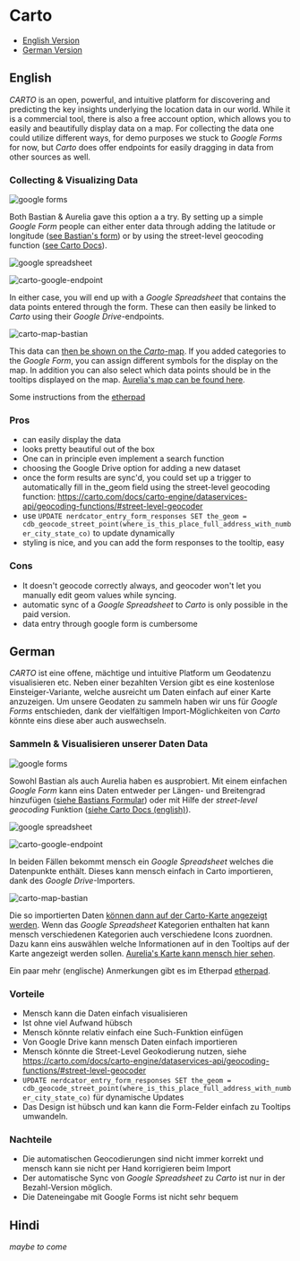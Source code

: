 # Carto
* [English Version](#english)
* [German Version](#german)

## English

*CARTO* is an open, powerful, and intuitive platform for discovering and predicting the key insights underlying the location data in our world. While it is a commercial tool, there is also a free account option, which allows you to easily and beautifully display data on a map. For collecting the data one could utilize different ways, for demo purposes we stuck to *Google Forms* for now, but *Carto* does offer endpoints for easily dragging in data from other sources as well.

### Collecting & Visualizing Data
![google forms](../images/carto/form-bastian.png)

Both Bastian & Aurelia gave this option a a try. By setting up a simple *Google Form* people can either enter data through adding the latitude or longitude ([see Bastian's form](https://docs.google.com/forms/d/e/1FAIpQLSe0e_H-pTPVqVlQK-R-hvuMKn9zyPJ2OpqJ0efL1hPYDhx6BQ/viewform)) or by using the street-level geocoding function ([see Carto Docs](https://carto.com/docs/carto-engine/dataservices-api/geocoding-functions/#street-level-geocoder)).

![google spreadsheet](../images/carto/spreadsheet-bastian.png)

![carto-google-endpoint](../images/carto/carto-connect-bastian.png)

In either case, you will end up with a *Google Spreadsheet* that contains the data points entered through the form. These can then easily be linked to *Carto* using their *Google Drive*-endpoints.

![carto-map-bastian](../images/carto/carto-map-bastian.png)

This data can [then be shown on the *Carto*-map](https://gedankenstuecke.carto.com/viz/1312f3ba-8eba-11e6-b515-0ef7f98ade21/public_map). If you added categories to the *Google Form*, you can assign different symbols for the display on the map. In addition you can also select which data points should be in the tooltips displayed on the map. [Aurelia's map can be found here](https://auremoser.carto.com/builder/fe0d9b1c-9082-11e6-aeba-0e3ebc282e83/embed
).

Some instructions from the [etherpad](https://gedankenstuecke.piratenpad.de/nerdcator)


### Pros
* can easily display the data
* looks pretty beautiful out of the box
* One can in principle even implement a search function
* choosing the Google Drive option for adding a new dataset
* once the form results are sync'd, you could set up a trigger to automatically fill in the_geom field using the street-level geocoding function: <https://carto.com/docs/carto-engine/dataservices-api/geocoding-functions/#street-level-geocoder>
* use `UPDATE nerdcator_entry_form_responses SET the_geom = cdb_geocode_street_point(where_is_this_place_full_address_with_number_city_state_co)` to update dynamically
* styling is nice, and you can add the form responses to the tooltip, easy

### Cons
* It doesn't geocode correctly always, and geocoder won't let you manually edit geom values while syncing.
* automatic sync of a *Google Spreadsheet* to *Carto* is only possible in the paid version.
* data entry through google form is cumbersome

## German

*CARTO* ist eine offene, mächtige und intuitive Platform um Geodatenzu visualisieren etc. Neben einer bezahlten Version gibt es eine kostenlose Einsteiger-Variante, welche ausreicht um Daten einfach auf einer Karte anzuzeigen. Um unsere Geodaten zu sammeln haben wir uns für *Google Forms* entschieden, dank der vielfältigen Import-Möglichkeiten von *Carto* könnte eins diese aber auch auswechseln.

### Sammeln & Visualisieren unserer Daten  Data
![google forms](../images/carto/form-bastian.png)

Sowohl Bastian als auch Aurelia haben es ausprobiert. Mit einem einfachen *Google Form* kann eins Daten entweder per Längen- und Breitengrad hinzufügen ([siehe Bastians Formular](https://docs.google.com/forms/d/e/1FAIpQLSe0e_H-pTPVqVlQK-R-hvuMKn9zyPJ2OpqJ0efL1hPYDhx6BQ/viewform)) oder mit Hilfe der *street-level geocoding* Funktion ([siehe Carto Docs (english)](https://carto.com/docs/carto-engine/dataservices-api/geocoding-functions/#street-level-geocoder)).

![google spreadsheet](../images/carto/spreadsheet-bastian.png)

![carto-google-endpoint](../images/carto/carto-connect-bastian.png)

In beiden Fällen bekommt mensch ein *Google Spreadsheet* welches die Datenpunkte enthält. Dieses kann mensch einfach in Carto importieren, dank des *Google Drive*-Importers.

![carto-map-bastian](../images/carto/carto-map-bastian.png)

Die so importierten Daten [können dann auf der Carto-Karte angezeigt werden](https://gedankenstuecke.carto.com/viz/1312f3ba-8eba-11e6-b515-0ef7f98ade21/public_map). Wenn das *Google Spreadsheet* Kategorien enthalten hat kann mensch verschiedenen Kategorien auch verschiedene Icons zuordnen. Dazu kann eins auswählen welche Informationen auf in den Tooltips auf der Karte angezeigt werden sollen. [Aurelia's Karte kann mensch hier sehen](https://auremoser.carto.com/builder/fe0d9b1c-9082-11e6-aeba-0e3ebc282e83/embed
).

Ein paar mehr (englische) Anmerkungen gibt es im Etherpad [etherpad](https://gedankenstuecke.piratenpad.de/nerdcator).


### Vorteile
* Mensch kann die Daten einfach visualisieren
* Ist ohne viel Aufwand hübsch
* Mensch könnte relativ einfach eine Such-Funktion einfügen
* Von Google Drive kann mensch Daten einfach importieren
* Mensch könnte die Street-Level Geokodierung nutzen, siehe https://carto.com/docs/carto-engine/dataservices-api/geocoding-functions/#street-level-geocoder
* `UPDATE nerdcator_entry_form_responses SET the_geom = cdb_geocode_street_point(where_is_this_place_full_address_with_number_city_state_co)` für dynamische Updates
* Das Design ist hübsch und kan kann die Form-Felder einfach zu Tooltips umwandeln.

### Nachteile
* Die automatischen Geocodierungen sind nicht immer korrekt und mensch kann sie nicht per Hand korrigieren beim Import
* Der automatische Sync von *Google Spreadsheet* zu *Carto* ist nur in der Bezahl-Version möglich.
* Die Dateneingabe mit Google Forms ist nicht sehr bequem



## Hindi
*maybe to come*
